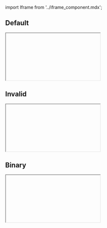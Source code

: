 import Iframe from '../iframe_component.mdx';

## Default

<Iframe id='components-forms-radio--default' > </Iframe>

## Invalid

<Iframe id='components-forms-radio--invalid' > </Iframe>

## Binary

<Iframe id='components-forms-radio--binary' > </Iframe>
